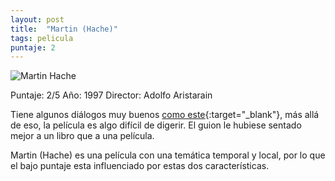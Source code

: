 ```yaml
---
layout: post
title:  "Martin (Hache)"
tags: pelicula
puntaje: 2
---
```




![Martin Hache](https://pics.filmaffinity.com/Mart_n_Hache-793749679-large.jpg)

Puntaje: 2/5 
Año: 1997
Director: Adolfo Aristarain

Tiene algunos diálogos muy buenos [como este](https://www.youtube.com/watch?v=_zbRmfQksjA){:target="_blank"}, más allá de eso, la película es algo difícil de digerir. El guion le hubiese sentado mejor a un libro que a una película.

Martin (Hache) es una película con una temática temporal y local, por lo que el bajo puntaje esta influenciado por estas dos características.

